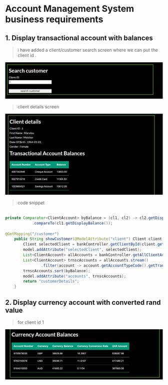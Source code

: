 ﻿# Account Management System business requirements

## 1. Display transactional account with balances

> i have added a client/customer search screen where we can put the client id .

![search customer](images/Capture1.JPG)

> client details screen 

![client details](images/Capture2.JPG)

> code snippet

```java

private Comparator<ClientAccount> byBalance = (cl1, cl2) -> cl2.getDisplayBalance()
			.compareTo(cl1.getDisplayBalance());

@GetMapping("/customer")
	public String showCustomer(@ModelAttribute("client") Client client, Model model) {
		Client selectedClient = bankController.getClientById(client.getClientId());
		model.addAttribute("selectedClient", selectedClient);
		List<ClientAccount> allAccounts = bankController.getAllClientAccountsById(selectedClient.getClientId());
		List<ClientAccount> trnscAccounts = allAccounts.stream()
				.filter(account -> account.getAccountTypeCode().getTransactional()).collect(Collectors.toList());
		trnscAccounts.sort(byBalance);
		model.addAttribute("accounts", trnscAccounts);
		return "customerDetails";
	}


```

## 2. Display currency account with converted rand value 

> for client id 1

![currency conversion details](images/Capture3.JPG)





